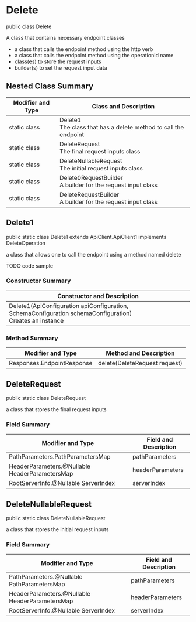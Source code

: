 # Delete

public class Delete

A class that contains necessary endpoint classes
- a class that calls the endpoint method using the http verb
- a class that calls the endpoint method using the operationId name
- class(es) to store the request inputs
- builder(s) to set the request input data

## Nested Class Summary
| Modifier and Type | Class and Description |
| ----------------- | --------------------- |
| static class      | Delete1<br>The class that has a delete method to call the endpoint |
| static class | DeleteRequest<br>The final request inputs class |
| static class | DeleteNullableRequest<br>The initial request inputs class |
| static class      | Delete0RequestBuilder<br>A builder for the request input class |
| static class      | DeleteRequestBuilder<br>A builder for the request input class |

## Delete1
public static class Delete1 extends ApiClient.ApiClient1 implements DeleteOperation<br>

a class that allows one to call the endpoint using a method named delete

TODO code sample

### Constructor Summary
| Constructor and Description |
| --------------------------- |
| Delete1(ApiConfiguration apiConfiguration, SchemaConfiguration schemaConfiguration)<br>Creates an instance |

### Method Summary
| Modifier and Type | Method and Description |
| ----------------- | ---------------------- |
| Responses.EndpointResponse | delete(DeleteRequest request) |

## DeleteRequest
public static class DeleteRequest<br>

a class that stores the final request inputs

### Field Summary
| Modifier and Type | Field and Description |
| ----------------- | --------------------- |
| PathParameters.PathParametersMap | pathParameters |
| HeaderParameters.@Nullable HeaderParametersMap | headerParameters |
| RootServerInfo.@Nullable ServerIndex | serverIndex |

## DeleteNullableRequest
public static class DeleteNullableRequest<br>

a class that stores the initial request inputs

### Field Summary
| Modifier and Type | Field and Description |
| ----------------- | --------------------- |
| PathParameters.@Nullable PathParametersMap | pathParameters |
| HeaderParameters.@Nullable HeaderParametersMap | headerParameters |
| RootServerInfo.@Nullable ServerIndex | serverIndex |

